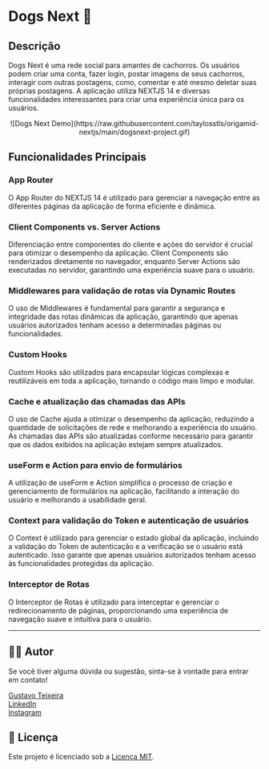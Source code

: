 # Dogs Next 🐶

## Descrição
Dogs Next é uma rede social para amantes de cachorros. Os usuários podem criar uma conta, fazer login, postar imagens de seus cachorros, interagir com outras postagens, como, comentar e até mesmo deletar suas próprias postagens. A aplicação utiliza NEXTJS 14 e diversas funcionalidades interessantes para criar uma experiência única para os usuários.

<p align="center">
  ![Dogs Next Demo](https://raw.githubusercontent.com/taylosstls/origamid-nextjs/main/dogsnext-project.gif)
</p>

## Funcionalidades Principais

### App Router
O App Router do NEXTJS 14 é utilizado para gerenciar a navegação entre as diferentes páginas da aplicação de forma eficiente e dinâmica.

### Client Components vs. Server Actions
Diferenciação entre componentes do cliente e ações do servidor é crucial para otimizar o desempenho da aplicação. Client Components são renderizados diretamente no navegador, enquanto Server Actions são executadas no servidor, garantindo uma experiência suave para o usuário.

### Middlewares para validação de rotas via Dynamic Routes
O uso de Middlewares é fundamental para garantir a segurança e integridade das rotas dinâmicas da aplicação, garantindo que apenas usuários autorizados tenham acesso a determinadas páginas ou funcionalidades.

### Custom Hooks
Custom Hooks são utilizados para encapsular lógicas complexas e reutilizáveis em toda a aplicação, tornando o código mais limpo e modular.

### Cache e atualização das chamadas das APIs
O uso de Cache ajuda a otimizar o desempenho da aplicação, reduzindo a quantidade de solicitações de rede e melhorando a experiência do usuário. As chamadas das APIs são atualizadas conforme necessário para garantir que os dados exibidos na aplicação estejam sempre atualizados.

### useForm e Action para envio de formulários
A utilização de useForm e Action simplifica o processo de criação e gerenciamento de formulários na aplicação, facilitando a interação do usuário e melhorando a usabilidade geral.

### Context para validação do Token e autenticação de usuários
O Context é utilizado para gerenciar o estado global da aplicação, incluindo a validação do Token de autenticação e a verificação se o usuário está autenticado. Isso garante que apenas usuários autorizados tenham acesso às funcionalidades protegidas da aplicação.

### Interceptor de Rotas
O Interceptor de Rotas é utilizado para interceptar e gerenciar o redirecionamento de páginas, proporcionando uma experiência de navegação suave e intuitiva para o usuário.


---

## 👨‍💻 Autor
Se você tiver alguma dúvida ou sugestão, sinta-se à vontade para entrar em contato!

[Gustavo Teixeira](https://github.com/taylosstls)  
[LinkedIn](https://www.linkedin.com/in/gustavoteixeiralgnt/)  
[Instagram](https://www.instagram.com/gustavo.lgnt/)

## 📄 Licença

Este projeto é licenciado sob a [Licença MIT](https://opensource.org/licenses/MIT).